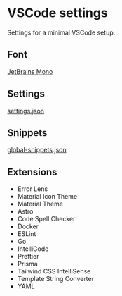 # VSCode settings

Settings for a minimal VSCode setup.

## Font

[JetBrains Mono](https://www.jetbrains.com/lp/mono/)

## Settings

[settings.json](https://github.com/MaximilianHagelstam/vscode-settings/blob/main/settings.json)

## Snippets

[global-snippets.json](https://github.com/MaximilianHagelstam/vscode-settings/blob/main/global-snippets.json)

## Extensions

- Error Lens
- Material Icon Theme
- Material Theme
- Astro
- Code Spell Checker
- Docker
- ESLint
- Go
- IntelliCode
- Prettier
- Prisma
- Tailwind CSS IntelliSense
- Template String Converter
- YAML

